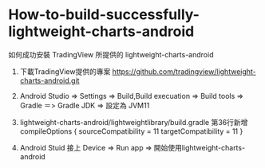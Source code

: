# How-to-build-successfully-lightweight-charts-android
如何成功安裝 TradingView 所提供的 lightweight-charts-android

1. 下載TradingView提供的專案
   https://github.com/tradingview/lightweight-charts-android.git
   
2. Android Studio
   => Settings
   => Build,Build execuation
   => Build tools => Gradle ＝> Gradle JDK
   => 設定為  JVM11

3. lightweight-charts-android/lightweightlibrary/build.gradle 第36行新增
   compileOptions {
        sourceCompatibility = 11
        targetCompatibility = 11
    }
4. Android Stuid 接上 Device => Run app => 開始使用lightweight-charts-android
